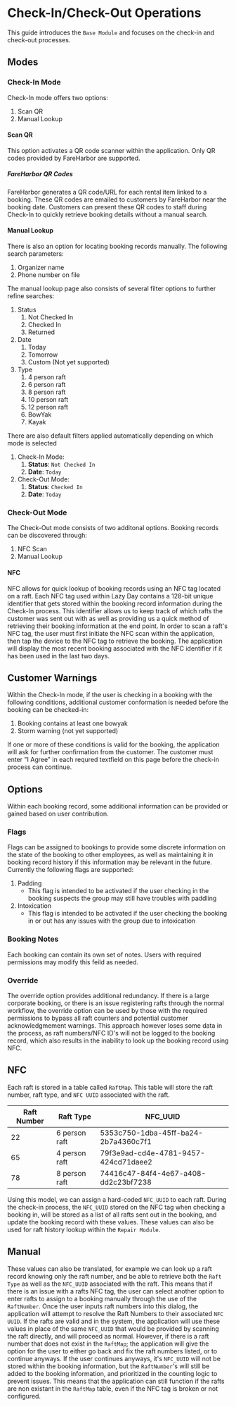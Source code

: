 # Check-In/Check-Out Operations
This guide introduces the `Base Module` and focuses on the check-in and check-out processes.

## Modes

### Check-In Mode
Check-In mode offers two options:
1. Scan QR
2. Manual Lookup

#### Scan QR
This option activates a QR code scanner within the application. Only QR codes provided by FareHarbor are supported.

##### FareHarbor QR Codes 
FareHarbor generates a QR code/URL for each rental item linked to a booking. These QR codes are emailed to customers by FareHarbor near the booking date. Customers can present these QR codes to staff during Check-In to quickly retrieve booking details without a manual search.

#### Manual Lookup
There is also an option for locating booking records manually. The following search parameters:
1. Organizer name
2. Phone number on file

The manual lookup page also consists of several filter options to further refine searches:
1. Status
    1. Not Checked In
    2. Checked In
    3. Returned
2. Date
    1. Today
    2. Tomorrow 
    3. Custom (Not yet supported)
3. Type
    1. 4 person raft
    2. 6 person raft
    3. 8 person raft
    4. 10 person raft
    5. 12 person raft
    6. BowYak
    7. Kayak

There are also default filters applied automatically depending on which mode is selected

1. Check-In Mode:
    1. **Status**: `Not Checked In`
    2. **Date**: `Today`
2. Check-Out Mode:
    1. **Status**: `Checked In`
    2. **Date**: `Today`

### Check-Out Mode
The Check-Out mode consists of two additonal options. Booking records can be discovered through:
1. NFC Scan
2. Manual Lookup

#### NFC
NFC allows for quick lookup of booking records using an NFC tag located on a raft. Each NFC tag used within Lazy Day contains a 128-bit unique identifier that gets stored within the booking record information during the Check-In process. This identifier allows us to keep track of which rafts the customer was sent out with as well as providing us a quick method of retrieving their booking information at the end point. In order to scan a raft's NFC tag, the user must first initiate the NFC scan within the application, then tap the device to the NFC tag to retrieve the booking. The application will display the most recent booking associated with the NFC identifier if it has been used in the last two days. 

## Customer Warnings
Within the Check-In mode, if the user is checking in a booking with the following conditions, additional customer conformation is needed before the booking can be checked-in:
1. Booking contains at least one bowyak 
2. Storm warning (not yet supported)

If one or more of these conditions is valid for the booking, the application will ask for further confirmation from the customer. The customer must enter "I Agree" in each requred textfield on this page before the check-in process can continue. 

## Options
Within each booking record, some additional information can be provided or gained based on user contribution. 
 
### Flags
Flags can be assigned to bookings to provide some discrete information on the state of the booking to other employees, as well as maintaining it in booking record history if this information may be relevant in the future. Currently the following flags are supported:
1. Padding
    - This flag is intended to be activated if the user checking in the booking suspects the group may still have troubles with paddling 
2. Intoxication
    - This flag is intended to be activated if the user checking the booking in or out has any issues with the group due to intoxication

### Booking Notes
Each booking can contain its own set of notes. Users with required permissions may modify this feild as needed.

### Override
The override option provides additional redundancy. If there is a large corporate booking, or there is an issue registering rafts through the normal workflow, the override option can be used by those with the required permissions to bypass all raft counters and potential customer acknowledgmement warnings. This approach however loses some data in the process, as raft numbers/NFC ID's will not be logged to the booking record, which also results in the inability to look up the booking record using NFC. 

## NFC
Each raft is stored in a table called `RaftMap`. This table will store the raft number, raft type, and `NFC UUID` associated with the raft. 

| Raft Number | Raft Type | NFC_UUID |
| -----| ----| -----|
| 22 | 6 person raft | 5353c750-1dba-45ff-ba24-2b7a4360c7f1 | 
| 65 | 4 person raft | 79f3e9ad-cd4e-4781-9457-424cd71daee2 |
| 78 | 8 person raft | 74416c47-84f4-4e67-a408-dd2c23bf7238 |

Using this model, we can assign a hard-coded `NFC_UUID` to each raft. During the check-in process, the `NFC_UUID` stored on the NFC tag when checking a booking in, will be stored as a list of all rafts sent out in the booking, and update the booking record with these values. These values can also be used for raft history lookup within the `Repair Module`. 

## Manual
These values can also be translated, for example we can look up a raft record knowing only the raft number, and be able to retrieve both the `Raft Type` as well as the `NFC_UUID` associated with the raft. This means that if there is an issue with a rafts NFC tag, the user can select another option to enter rafts to assign to a booking manually through the use of the `RaftNumber`. Once the user inputs raft numbers into this dialog, the application will attempt to resolve the Raft Numbers to their associated `NFC UUID`. If the rafts are valid and in the system, the application will use these values in place of the same `NFC_UUID` that would be provided by scanning the raft directly, and will proceed as normal. However, if there is a raft number that does not exist in the `RaftMap`; the application will give the option for the user to either go back and fix the raft numbers listed, or to continue anyways. If the user continues anyways, it's `NFC_UUID` will not be stored within the booking information, but the `RaftNumber`'s will still be added to the booking information, and prioritized in the counting logic to prevent issues. This means that the application can still function if the rafts are non existant in the `RaftMap` table, even if the NFC tag is broken or not configured.